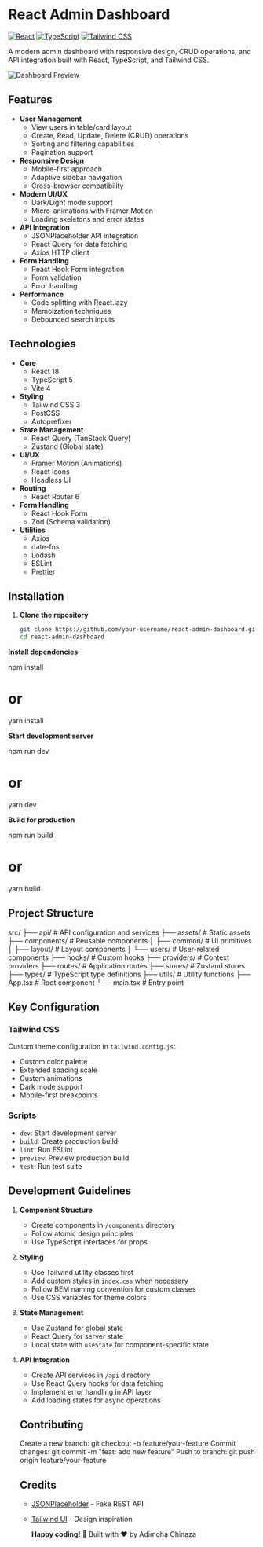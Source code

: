 # React Admin Dashboard

[![React](https://img.shields.io/badge/React-18.2.0-blue)](https://react.dev/)
[![TypeScript](https://img.shields.io/badge/TypeScript-5.0.0-blue)](https://www.typescriptlang.org/)
[![Tailwind CSS](https://img.shields.io/badge/Tailwind_CSS-3.3.0-blue)](https://tailwindcss.com/)

A modern admin dashboard with responsive design, CRUD operations, and API integration built with React, TypeScript, and Tailwind CSS.

![Dashboard Preview](./public/dashboard-preview.png)

## Features

- **User Management**
  - View users in table/card layout
  - Create, Read, Update, Delete (CRUD) operations
  - Sorting and filtering capabilities
  - Pagination support
- **Responsive Design**
  - Mobile-first approach
  - Adaptive sidebar navigation
  - Cross-browser compatibility
- **Modern UI/UX**
  - Dark/Light mode support
  - Micro-animations with Framer Motion
  - Loading skeletons and error states
- **API Integration**
  - JSONPlaceholder API integration
  - React Query for data fetching
  - Axios HTTP client
- **Form Handling**
  - React Hook Form integration
  - Form validation
  - Error handling
- **Performance**
  - Code splitting with React.lazy
  - Memoization techniques
  - Debounced search inputs

## Technologies

- **Core**
  - React 18
  - TypeScript 5
  - Vite 4
- **Styling**
  - Tailwind CSS 3
  - PostCSS
  - Autoprefixer
- **State Management**
  - React Query (TanStack Query)
  - Zustand (Global state)
- **UI/UX**
  - Framer Motion (Animations)
  - React Icons
  - Headless UI
- **Routing**
  - React Router 6
- **Form Handling**
  - React Hook Form
  - Zod (Schema validation)
- **Utilities**
  - Axios
  - date-fns
  - Lodash
  - ESLint
  - Prettier

## Installation

1. **Clone the repository**
   ```bash
   git clone https://github.com/your-username/react-admin-dashboard.git
   cd react-admin-dashboard
   ```

**Install dependencies**

npm install

# or

yarn install


**Start development server**

npm run dev

# or

yarn dev


**Build for production**

npm run build

# or

yarn build


## Project Structure

src/
├── api/               # API configuration and services
├── assets/            # Static assets
├── components/        # Reusable components
│   ├── common/        # UI primitives
│   ├── layout/        # Layout components
│   └── users/         # User-related components
├── hooks/             # Custom hooks
├── providers/         # Context providers
├── routes/            # Application routes
├── stores/            # Zustand stores
├── types/             # TypeScript type definitions
├── utils/             # Utility functions
├── App.tsx            # Root component
└── main.tsx           # Entry point


## Key Configuration

### Tailwind CSS

Custom theme configuration in `tailwind.config.js`:

* Custom color palette
* Extended spacing scale
* Custom animations
* Dark mode support
* Mobile-first breakpoints

### Scripts

* `dev`: Start development server
* `build`: Create production build
* `lint`: Run ESLint
* `preview`: Preview production build
* `test`: Run test suite

## Development Guidelines

1. **Component Structure**

   * Create components in `/components` directory
   * Follow atomic design principles
   * Use TypeScript interfaces for props
2. **Styling**

   * Use Tailwind utility classes first
   * Add custom styles in `index.css` when necessary
   * Follow BEM naming convention for custom classes
   * Use CSS variables for theme colors
3. **State Management**

   * Use Zustand for global state
   * React Query for server state
   * Local state with `useState` for component-specific state
4. **API Integration**

   * Create API services in `/api` directory
   * Use React Query hooks for data fetching
   * Implement error handling in API layer
   * Add loading states for async operations

   ## Contributing

   Create a new branch: git checkout -b feature/your-feature
   Commit changes: git commit -m "feat: add new feature"
   Push to branch: git push origin feature/your-feature

   ## Credits


   * [JSONPlaceholder](https://jsonplaceholder.typicode.com/) - Fake REST API
   * [Tailwind UI](https://tailwindui.com/) - Design inspiration

     **Happy coding!** 🚀
     Built with ❤️ by Adimoha Chinaza
